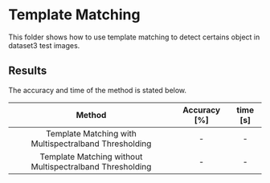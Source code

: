 # Template Matching

This folder shows how to use template matching to detect certains object in dataset3 test images.

## Results

The accuracy and time of the method is stated below.

| Method | Accuracy [%] | time [s] |
|:------:|:------------:|:--------:|
| Template Matching with Multispectralband Thresholding | - | - |
| Template Matching without Multispectralband Thresholding | - | - |
